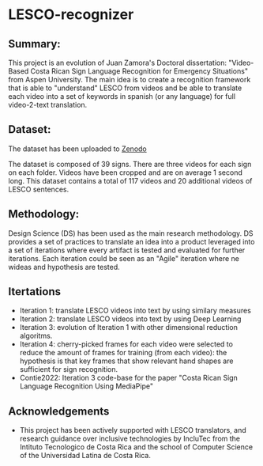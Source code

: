 # LESCO-recognizer

## Summary:

This project is an evolution of Juan Zamora's Doctoral dissertation: "Video-Based Costa Rican Sign Language Recognition for Emergency Situations" from Aspen University. The main idea is to create a recognition framework that is able to "understand" LESCO from videos and be able to translate each video into a set of keywords in spanish (or any language) for full video-2-text translation.

## Dataset:

The dataset has been uploaded to [Zenodo](https://zenodo.org/record/6345338#.Yi-HZXrMKUk)

The dataset is composed of 39 signs. There are three videos for each sign on each folder. Videos have been cropped and are on average 1 second long.  This dataset contains a total of 117 videos and 20 additional videos of LESCO sentences. 

## Methodology: 

Design Science (DS) has been used as the main research methodology. DS provides a set of practices to translate an idea into a product leveraged into a set of iterations where every artifact is tested and evaluated for further iterations. Each iteration could be seen as an "Agile" iteration where ne wideas and hypothesis are tested.

## Itertations

- Iteration 1: translate LESCO videos into text by using similary measures
- Iteration 2: translate LESCO videos into text by using Deep Learning
- Iteration 3: evolution of Iteration 1 with other dimensional reduction algoritms.
- Iteration 4: cherry-picked frames for each video were selected to reduce the amount of frames for training (from each video): the hypothesis is that key frames that show relevant hand shapes are sufficient for sign recognition.
- Contie2022: Iteration 3 code-base for the paper "Costa Rican Sign Language Recognition Using MediaPipe"

## Acknowledgements

- This project has been actively supported with LESCO translators, and research guidance over inclusive technologies by IncluTec from the Intituto Tecnologico de Costa Rica and the school of Computer Science of the Universidad Latina de Costa Rica.
